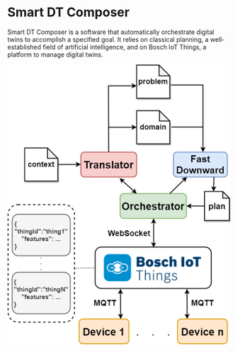 # Smart DT Composer

Smart DT Composer is a software that automatically orchestrate digital twins to accomplish a specified goal. It relies on classical planning, a well-established field of artificial intelligence, and on Bosch IoT Things, a platform to manage digital twins.

![Alt text](img/architecture.png?raw=true "Title")
